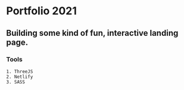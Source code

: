 # Portfolio 2021

## Building some kind of fun, interactive landing page. 

### Tools
    1. ThreeJS
    2. Netlify
    3. SASS
    
